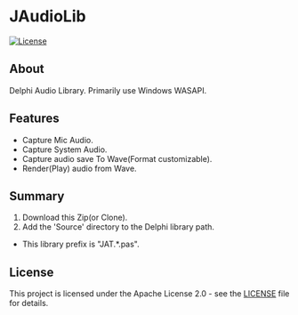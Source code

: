 # JAudioLib

[![License](https://img.shields.io/badge/License-Apache%202.0-blue.svg)](LICENSE)

## About

Delphi Audio Library.
Primarily use Windows WASAPI.

## Features

* Capture Mic Audio.
* Capture System Audio.
* Capture audio save To Wave(Format customizable).
* Render(Play) audio from Wave.

## Summary

1. Download this Zip(or Clone).
2. Add the 'Source' directory to the Delphi library path.

* This library prefix is "JAT.*.pas".

## License

This project is licensed under the Apache License 2.0 - see the [LICENSE](LICENSE) file for details.
